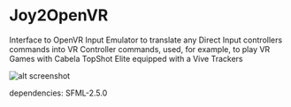 # Joy2OpenVR
Interface to OpenVR Input Emulator to translate any Direct Input controllers commands into VR Controller commands, used, for example, to play VR Games with Cabela TopShot Elite equipped with a Vive Trackers


![alt screenshot](https://github.com/mmorselli/Joy2OpenVR/blob/master/assets/screenshot.png)

dependencies: SFML-2.5.0

